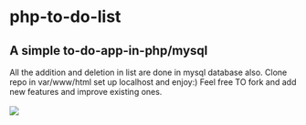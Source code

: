 # php-to-do-list
<h2>A simple to-do-app-in-php/mysql</h2>
All the addition and deletion in list are done in mysql database also.
Clone repo in var/www/html set up localhost and enjoy:)
Feel free TO fork and add new features and improve existing ones.
<br><br>
<img src="https://image.ibb.co/cFHgXb/todo.png">

